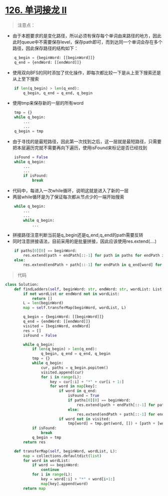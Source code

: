 # [126. 单词接龙 II](https://leetcode-cn.com/problems/word-ladder-ii/)

> 注意点：

- 由于本题要求的是变化路径，所以必须有保存每个单词由来路径的地方，因此此时queue中不需要保存level，保存path即可，而到达同一个单词会存在多个路径，因此保存路径的结构如下：

```python
    q_begin = {beginWord: [[beginWord]]}
    q_end = {endWord: [[endWord]]}
```

- 使用双向BFS的同时添加了优化操作，即每次都比较一下是从上至下搜索还是从上至下搜索

```python
    if len(q_begin) > len(q_end):
        q_begin, q_end = q_end, q_begin
```

- 使用tmp来保存新的一层的所有word

```python
    tmp = {}
    while q_begin:
        ...
        ...
    q_begin = tmp
```

- 由于寻找的是最短路径，因此第一次找到之后，这一层就是最短路径，只需要把本层遍历完就不需要再向下遍历，使用isFound来标记是否已经找到

```python
    isFound = False
    while q_begin:
        ...
        ...
        if isFound:
            break
```

- 代码中，每进入一次while循环，说明这就是进入了新的一层
- 两层while循环是为了保证每次都从节点少的一端开始搜索

```python
    while q_begin:
        ...
        ...
        while q_begin:
            ...
```

- 拼接路径注意判断当前是q_begin还是q_end,q_end的path需要反转
- 同时注意拼接语法，目前采用的是批量拼接，因此应该使用res.extend(....)

```python
    if paths[0][0] == beginWord:
        res.extend(path + endPath[::-1] for path in paths for endPath in q_end[word])
    else:
        res.extend(endPath + path[::-1] for endPath in q_end[word] for path in paths)
```

> 代码

```python
class Solution:
    def findLadders(self, beginWord: str, endWord: str, wordList: List[str]) -> List[List[str]]:
        if not wordList or endWord not in wordList:
            return []
        L = len(beginWord)
        map = self.transferMap(beginWord, wordList, L)

        q_begin = {beginWord: [[beginWord]]}
        q_end = {endWord: [[endWord]]}
        visited = [beginWord, endWord]
        res = []
        isFound = False

        while q_begin:
            if len(q_begin) > len(q_end):
                q_begin, q_end = q_end, q_begin
            tmp = {}
            while q_begin:
                cur, paths = q_begin.popitem()
                visited.append(cur)
                for i in range(L):
                    key = cur[:i] + "*" + cur[i + 1:]
                    for word in map[key]:
                        if word in q_end:
                            isFound = True
                            if paths[0][0] == beginWord:
                                res.extend(path + endPath[::-1] for path in paths for endPath in q_end[word])
                            else:
                                res.extend(endPath + path[::-1] for endPath in q_end[word] for path in paths)
                        if word not in visited:
                            tmp[word] = tmp.get(word, []) + [path + [word] for path in paths]
            if isFound:
                break
            q_begin = tmp
        return res

    def transferMap(self, beginWord, wordList, L):
        map = collections.defaultdict(list)
        for word in wordList:
            if word == beginWord:
                continue
            for i in range(L):
                key = word[:i] + "*" + word[i+1:]
                map[key].append(word)
        return map
```
